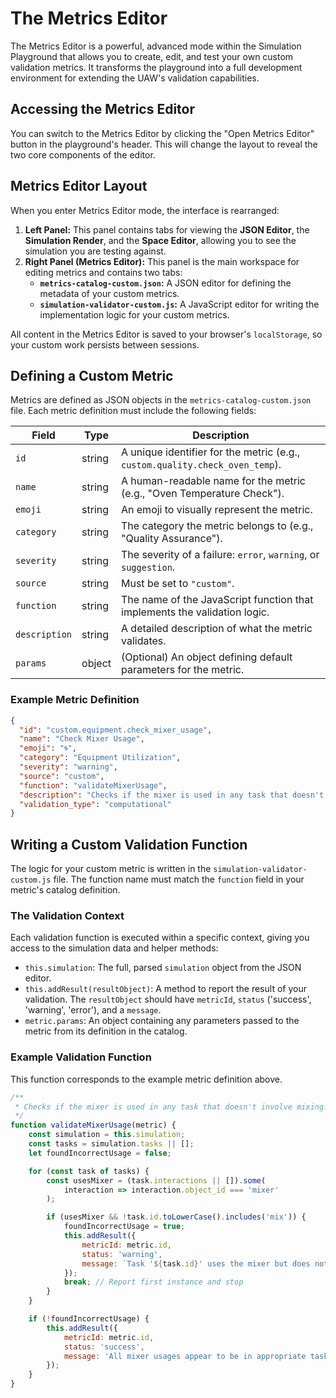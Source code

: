 # The Metrics Editor

The Metrics Editor is a powerful, advanced mode within the Simulation Playground that allows you to create, edit, and test your own custom validation metrics. It transforms the playground into a full development environment for extending the UAW's validation capabilities.

## Accessing the Metrics Editor

You can switch to the Metrics Editor by clicking the "Open Metrics Editor" button in the playground's header. This will change the layout to reveal the two core components of the editor.

## Metrics Editor Layout

When you enter Metrics Editor mode, the interface is rearranged:

1.  **Left Panel:** This panel contains tabs for viewing the **JSON Editor**, the **Simulation Render**, and the **Space Editor**, allowing you to see the simulation you are testing against.
2.  **Right Panel (Metrics Editor):** This panel is the main workspace for editing metrics and contains two tabs:
    *   **`metrics-catalog-custom.json`:** A JSON editor for defining the metadata of your custom metrics.
    *   **`simulation-validator-custom.js`:** A JavaScript editor for writing the implementation logic for your custom metrics.

All content in the Metrics Editor is saved to your browser's `localStorage`, so your custom work persists between sessions.

## Defining a Custom Metric

Metrics are defined as JSON objects in the `metrics-catalog-custom.json` file. Each metric definition must include the following fields:

| Field           | Type   | Description                                                                 |
| --------------- | ------ | --------------------------------------------------------------------------- |
| `id`            | string | A unique identifier for the metric (e.g., `custom.quality.check_oven_temp`).|
| `name`          | string | A human-readable name for the metric (e.g., "Oven Temperature Check").      |
| `emoji`         | string | An emoji to visually represent the metric.                                  |
| `category`      | string | The category the metric belongs to (e.g., "Quality Assurance").             |
| `severity`      | string | The severity of a failure: `error`, `warning`, or `suggestion`.             |
| `source`        | string | Must be set to `"custom"`.                                                  |
| `function`      | string | The name of the JavaScript function that implements the validation logic.   |
| `description`   | string | A detailed description of what the metric validates.                        |
| `params`        | object | (Optional) An object defining default parameters for the metric.            |

### Example Metric Definition

```json
{
  "id": "custom.equipment.check_mixer_usage",
  "name": "Check Mixer Usage",
  "emoji": "🌀",
  "category": "Equipment Utilization",
  "severity": "warning",
  "source": "custom",
  "function": "validateMixerUsage",
  "description": "Checks if the mixer is used in any task that doesn't involve mixing.",
  "validation_type": "computational"
}
```

## Writing a Custom Validation Function

The logic for your custom metric is written in the `simulation-validator-custom.js` file. The function name must match the `function` field in your metric's catalog definition.

### The Validation Context

Each validation function is executed within a specific context, giving you access to the simulation data and helper methods:

*   `this.simulation`: The full, parsed `simulation` object from the JSON editor.
*   `this.addResult(resultObject)`: A method to report the result of your validation. The `resultObject` should have `metricId`, `status` ('success', 'warning', 'error'), and a `message`.
*   `metric.params`: An object containing any parameters passed to the metric from its definition in the catalog.

### Example Validation Function

This function corresponds to the example metric definition above.

```javascript
/**
 * Checks if the mixer is used in any task that doesn't involve mixing.
 */
function validateMixerUsage(metric) {
    const simulation = this.simulation;
    const tasks = simulation.tasks || [];
    let foundIncorrectUsage = false;

    for (const task of tasks) {
        const usesMixer = (task.interactions || []).some(
            interaction => interaction.object_id === 'mixer'
        );

        if (usesMixer && !task.id.toLowerCase().includes('mix')) {
            foundIncorrectUsage = true;
            this.addResult({
                metricId: metric.id,
                status: 'warning',
                message: `Task '${task.id}' uses the mixer but does not seem to be a mixing task.`
            });
            break; // Report first instance and stop
        }
    }

    if (!foundIncorrectUsage) {
        this.addResult({
            metricId: metric.id,
            status: 'success',
            message: 'All mixer usages appear to be in appropriate tasks.'
        });
    }
}
```
